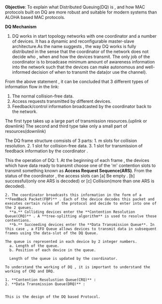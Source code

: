 **Objective**: To explain what Distributed Queuing(DQ) is , and how MAC protocols built on DQ are more robust and suitable for modern systems than ALOHA based MAC protocols.

**DQ Mechanism**

1. DQ works in start topology networks with one coordinator and a number of devices. It has a dynamic and reconfigurable master-slave architecture.As the name suggests , the way DQ works is fully distributed in the sense that the coordinator of the network does not decide who , when and how the devices transmit. The only job of the coordinator is to broadcase minimum amount of awareness information into the network such that the devices can make autonomous and well-informed decision of when to transmit the data(or use the channel).

From the above statement , it can be concluded that 3 different types of information flow in the link:
  1. The normal collision-free data.
  2. Access requests transmitted by different devices.
  3. Feedback/control information broadcasted by the coordinator back to the network.

  The first type takes up a large part of transmission resources.(uplink or downlink)
  The second and third type take only a small part of resources(downlink)

  The DQ frame structure comsists of 3 parts:
    1. m slots for collision resolution.
    2. 1 slot for collision-free data.
    3. 1 slot for transmission of feedback information by the coordinator .

  This the operation of DQ:
    1. At the beginning of each frame , the devices which have data ready to transmit choose one of the 'm' contention slots to transmit something known as **Access Request Sequence(ARS)**. From the status of the coordinator , the access slots can
      [a] Be empty .
      [b] successful(only one ARS is decoded) or
      [c] Collision(more than one ARS is decoded).

    2. The coordinator broadcasts this information in the form of a **FeedBack Packet(FBP)** . Each of the device decodes this packet and executes certain rules of the protocol and decide to enter into one of the 2 queues.
      **a.** Colliding devices enter the **Contention Resolution Queue(CRQ)** . A **tree-splitting algorithm** is used to resolve those contentions.
      **b.** Succeeding devices enter the **Data Transmission Queue**. In this case , a FIFO Queue allows devices to transmit data in subsequent frames using the data-slot of the DQ Queue.

    The queue is represented in each device by 2 integer numbers.
      a. Length of the queue.
      b. Position of each device in the queue.

      Length of the queue is updated by the coordinator.

    To understand the working of DQ , it is important to understand the working of CRQ and DRQ.

    1. **Contention Resolustion Queue(CRQ)** :
    2. **Data Transmission Queue(DRQ)** :


    This is the design of the DQ based Protocol.
